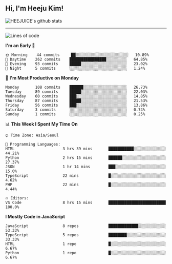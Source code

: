 ## Hi, I'm Heeju Kim!

![HEEJUICE's github stats](https://github-readme-stats.vercel.app/api?username=HEEJUICE&show_icons=true)

---
<!--START_SECTION:waka-->
![Lines of code](https://img.shields.io/badge/From%20Hello%20World%20I%27ve%20Written-8.2%20million%20lines%20of%20code-blue)

**I'm an Early 🐤** 

```text
🌞 Morning    44 commits     ██░░░░░░░░░░░░░░░░░░░░░░░   10.89% 
🌆 Daytime    262 commits    ████████████████░░░░░░░░░   64.85% 
🌃 Evening    93 commits     █████░░░░░░░░░░░░░░░░░░░░   23.02% 
🌙 Night      5 commits      ░░░░░░░░░░░░░░░░░░░░░░░░░   1.24%

```
📅 **I'm Most Productive on Monday** 

```text
Monday       108 commits    ██████░░░░░░░░░░░░░░░░░░░   26.73% 
Tuesday      89 commits     █████░░░░░░░░░░░░░░░░░░░░   22.03% 
Wednesday    60 commits     ███░░░░░░░░░░░░░░░░░░░░░░   14.85% 
Thursday     87 commits     █████░░░░░░░░░░░░░░░░░░░░   21.53% 
Friday       56 commits     ███░░░░░░░░░░░░░░░░░░░░░░   13.86% 
Saturday     3 commits      ░░░░░░░░░░░░░░░░░░░░░░░░░   0.74% 
Sunday       1 commits      ░░░░░░░░░░░░░░░░░░░░░░░░░   0.25%

```


📊 **This Week I Spent My Time On** 

```text
⌚︎ Time Zone: Asia/Seoul

💬 Programming Languages: 
HTML                     3 hrs 39 mins       ███████████░░░░░░░░░░░░░░   44.21% 
Python                   2 hrs 15 mins       ██████░░░░░░░░░░░░░░░░░░░   27.37% 
JSON                     1 hr 14 mins        ███░░░░░░░░░░░░░░░░░░░░░░   15.0% 
TypeScript               22 mins             █░░░░░░░░░░░░░░░░░░░░░░░░   4.62% 
PHP                      22 mins             █░░░░░░░░░░░░░░░░░░░░░░░░   4.44%

🔥 Editors: 
VS Code                  8 hrs 15 mins       █████████████████████████   100.0%

```

**I Mostly Code in JavaScript** 

```text
JavaScript               8 repos             █████████████░░░░░░░░░░░░   53.33% 
TypeScript               5 repos             ████████░░░░░░░░░░░░░░░░░   33.33% 
HTML                     1 repo              █░░░░░░░░░░░░░░░░░░░░░░░░   6.67% 
Python                   1 repo              █░░░░░░░░░░░░░░░░░░░░░░░░   6.67%

```



<!--END_SECTION:waka-->
